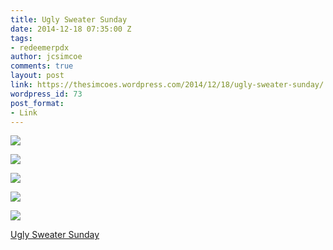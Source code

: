 ```yaml
---
title: Ugly Sweater Sunday
date: 2014-12-18 07:35:00 Z
tags:
- redeemerpdx
author: jcsimcoe
comments: true
layout: post
link: https://thesimcoes.wordpress.com/2014/12/18/ugly-sweater-sunday/
wordpress_id: 73
post_format:
- Link
---
```


![](https://scontent-b-pao.xx.fbcdn.net/hphotos-xfp1/v/t1.0-9/s720x720/10262193_384679395028226_2595622899835240023_n.jpg?oh=024ad9e0b4a31cd33fca6fc4f0203b20&oe=550E65DF)




![](https://fbcdn-sphotos-f-a.akamaihd.net/hphotos-ak-xfp1/v/t1.0-9/s720x720/1513747_384674845028681_5928556979181814515_n.jpg?oh=fd4e209303c6e6571ab916daab45611d&oe=550A9CEC&__gda__=1426842526_71cdd037a187f3a3fecb5377aa6c7182)




![](https://scontent-b-pao.xx.fbcdn.net/hphotos-xfp1/v/t1.0-9/s720x720/10868188_384669588362540_2852650238262469902_n.jpg?oh=eb91bfe9559aeb03db996fd582961d9b&oe=553E26A0)




![](https://scontent-b-pao.xx.fbcdn.net/hphotos-xpf1/v/t1.0-9/s720x720/10857768_384669648362534_5042666665250476273_n.jpg?oh=d294a308bc26f7905a177b4975ed174e&oe=55467CD9)




![](https://scontent-a-pao.xx.fbcdn.net/hphotos-xpa1/v/t1.0-9/s720x720/10846258_384668555029310_1687290865943666488_n.jpg?oh=759aec6798e15cbc5f9732f4c18ec2a6&oe=5545C475)

  
[Ugly Sweater Sunday](https://www.facebook.com/redeemerpdx/photos/pb.376473082515524.-2207520000.1418886818./384679395028226/?type=3&src=https%3A%2F%2Fscontent-b-pao.xx.fbcdn.net%2Fhphotos-xfp1%2Ft31.0-8%2F10431341_384679395028226_2595622899835240023_o.jpg&smallsrc=https%3A%2F%2Fscontent-b-pao.xx.fbcdn.net%2Fhphotos-xfp1%2Fv%2Ft1.0-9%2F10262193_384679395028226_2595622899835240023_n.jpg%3Foh%3D57c6a239133627b2fffe8a08c0bf8e62%26oe%3D553EBDBD&size=1500%2C1805&fbid=384679395028226)
